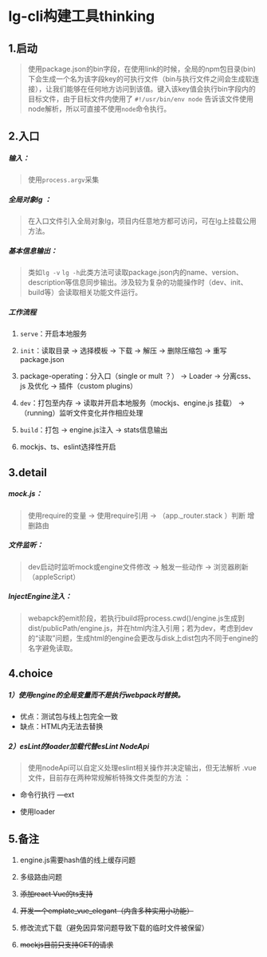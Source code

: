# lg-cli构建工具thinking

## 1.启动

> 使用package.json的bin字段，在使用link的时候，全局的npm包目录(bin)下会生成一个名为该字段key的可执行文件（bin与执行文件之间会生成软连接），让我们能够在任何地方访问到该值。键入该key值会执行bin字段内的目标文件，由于目标文件内使用了 `#!/usr/bin/env node` 告诉该文件使用node解析，所以可直接不使用`node`命令执行。

## 2.入口

##### 输入：

> 使用`process.argv`采集

##### 全局对象lg ：

> 在入口文件引入全局对象lg，项目内任意地方都可访问，可在lg上挂载公用方法。

##### 基本信息输出：

> 类如`lg -v` `lg -h`此类方法可读取package.json内的name、version、description等信息同步输出。涉及较为复杂的功能操作时（dev、init、build等）会读取相关功能文件运行。

##### 工作流程 

1. `serve`：开启本地服务

2. `init`：读取目录 -> 选择模板 -> 下载 -> 解压 -> 删除压缩包 -> 重写package.json

3. package-operating：分入口（single or mult ？） -> Loader -> 分离css、js 及优化 -> 插件（custom plugins） 

4. `dev`：打包至内存 -> 读取并开启本地服务（mockjs、engine.js 挂载） -> （running）监听文件变化并作相应处理

5. `build`：打包 -> engine.js注入 -> stats信息输出

6. mockjs、ts、eslint选择性开启

## 3.detail

##### mock.js：

> 使用require的变量 -> 使用require引用 -> （app._router.stack ）判断 增删路由

##### 文件监听：


> dev启动时监听mock或engine文件修改 -> 触发一些动作 -> 浏览器刷新（appleScript）

##### InjectEngine注入：

> webapck的emit阶段，若执行build将process.cwd()/engine.js生成到dist/publicPath/engine.js，并在html内注入引用；若为dev，考虑到dev的“读取”问题，生成html的engine会更改与disk上dist包内不同于engine的名字避免读取。

## 4.choice

##### 1）使用engine的全局变量而不是执行webpack时替换。

* 优点：测试包与线上包完全一致
* 缺点：HTML内无法去替换

##### 2）esLint的loader加载代替esLint NodeApi

> 使用nodeApi可以自定义处理eslint相关操作并决定输出，但无法解析 .vue 文件，目前存在两种常规解析特殊文件类型的方法 ：

* 命令行执行 —ext

* 使用loader

## 5.备注

1. engine.js需要hash值的线上缓存问题

2. 多级路由问题

3. ~~添加react Vue的ts支持~~

4. ~~开发一个emplate_vue_elegant（内含多种实用小功能）~~

5. 修改流式下载（避免因异常问题导致下载的临时文件被保留）

6. ~~mockjs目前只支持GET的请求~~
	